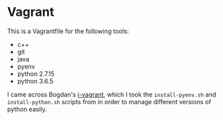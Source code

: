 # Vagrant
This is a Vagrantfile for the following tools:
* c++
* git
* java
* pyenv
* python 2.7.15
* python 3.6.5

I came across Bogdan's [i-vagrant](https://github.com/bogdanvlviv/i-vagrant), which I took the `install-pyenv.sh` and `install-python.sh` scripts from in order to manage different versions of python easily.